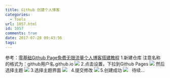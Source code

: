 ```yaml
---
title: Github 创建个人博客
categories:
  - Tools
url: 1057.html
id: 1057
comments: true
date: 2017-07-28 09:43:56
tags:
---
```


参考：[零基础Github Page免费无限流量个人博客搭建教程](http://blog.csdn.net/phenixyf/article/details/52514106) 1.新建仓库 注意名称的格式为：github用户名.github.io ![](http://www.le-more.com/wp-content/uploads/2017/07/github_web_0.png) 2.点击设置，下拉到Github Pages ![](http://www.le-more.com/wp-content/uploads/2017/07/github_web_1.png) 然后选择主题 ![](http://www.le-more.com/wp-content/uploads/2017/07/github_web_2.png) 3.选择主题界面 ![](http://www.le-more.com/wp-content/uploads/2017/07/github_web_3.png)   4.提交修改 ![](http://www.le-more.com/wp-content/uploads/2017/07/github_web_4.png) 5.创建成功 ![](http://www.le-more.com/wp-content/uploads/2017/07/github_web_5.png)   待续...